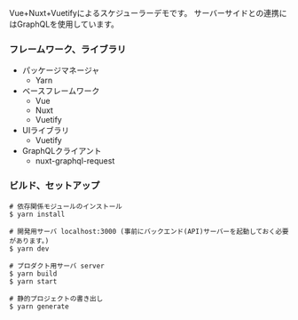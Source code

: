 Vue+Nuxt+Vuetifyによるスケジューラーデモです。
サーバーサイドとの連携にはGraphQLを使用しています。

### フレームワーク、ライブラリ
* パッケージマネージャ
  * Yarn 
* ベースフレームワーク
  * Vue
  * Nuxt
  * Vuetify
* UIライブラリ
  * Vuetify
* GraphQLクライアント
  * nuxt-graphql-request
  
### ビルド、セットアップ

```
# 依存関係モジュールのインストール
$ yarn install

# 開発用サーバ localhost:3000 (事前にバックエンド(API)サーバーを起動しておく必要があります。)
$ yarn dev

# プロダクト用サーバ server
$ yarn build
$ yarn start

# 静的プロジェクトの書き出し
$ yarn generate
```
